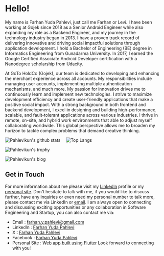 # Hello!

My name is Farhan Yuda Pahlevi, just call me Farhan or Levi. I have been working at Gojek since 2018 as a Senior Android Engineer while also expanding my role as a Backend Engineer, and my journey in the technology industry began in 2013. I have a proven track record of delivering innovative and driving social impactful solutions through application development. I hold a Bachelor of Engineering (BE) degree in Informatics Engineering from Gunadarma University. In 2017, I earned the Google Certified Associate Android Developer certification with a Nanodegree scholarship from Udacity.

At GoTo HoldCo (Gojek), our team is dedicated to developing and enhancing the merchant experience across all accounts. My responsibilities include managing user accounts, implementing multiple authentication mechanisms, and much more. My passion for innovation drives me to continuously learn and implement new technologies. I strive to maximize development efficiency and create user-friendly applications that make a positive social impact. With a strong background in both frontend and backend development, I excel in designing and building high-performance, scalable, and fault-tolerant applications across various industries. I thrive in remote, on-site, and hybrid work environments that able to adjust myself collaborating worldwide. This global perspective allows me to broaden my horizon to tackle complex problems that demand creative thinking.

![Pahlevikun's github stats](https://github-readme-stats.vercel.app/api?username=pahlevikun&show_icons=true&line_height=21&show_icons=g&theme=nord&rank_icon=github&include_all_commits=true&hide=contribs,issues)
<span style="display:inline-block; width: 10px;"></span>
![Top Langs](https://github-readme-stats.vercel.app/api/top-langs/?username=pahlevikun&show_icons=true&layout=compact&theme=nord&count_private=truecount_private=true)

![Pahlevikun's trophy](https://github-profile-trophy.vercel.app/?username=pahlevikun&theme=nord&column=7&margin-w=10&margin-h=15)

![Pahlevikun's blog](https://github-read-medium.vercel.app/latest?username=pahlevikun&limit=6&theme=nord)


## Get in Touch

For more information about me please visit my [LinkedIn](https://www.linkedin.com/in/pahlevikun/) profile or my [personal site](http://www.pahlevikun.id/). Don't hesitate to talk with me, if you would like to discuss further, have any inquiries or even need my personal number to talk more, please contact me via LinkedIn or [email](mailto:farhan.y.pahlevi@gmail.com). I am always open to connecting and discussing exciting opportunities or any collaboration in Software Engineering and Startup, you can also contact me via:
- Email : [farhan.y.pahlevi@gmail.com](mailto:farhan.y.pahlevi@gmail.com)
- LinkedIn : [Farhan Yuda Pahlevi](https://www.linkedin.com/in/pahlevikun/)
- X : [Farhan Yuda Pahlevi](https://www.twitter.com/pahlevikun/)
- Facebook : [Farhan Yuda Pahlevi](https://www.facebook.com/Pahlevikun/)
- Personal Site : [Web app built using Flutter](http://www.pahlevikun.id/)
Look forward to connecting with you!
